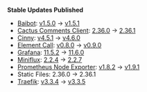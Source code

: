 **Stable Updates Published**

* [Baibot](https://github.com/etkecc/baibot): [v1.5.0](https://github.com/etkecc/baibot/releases/tag/v1.5.0) -> [v1.5.1](https://github.com/etkecc/baibot/releases/tag/v1.5.1)
* [Cactus Comments Client](https://gitlab.com/cactus-comments/cactus-client): [2.36.0](https://gitlab.com/cactus-comments/cactus-client/-/tags/2.36.0) -> [2.36.1](https://gitlab.com/cactus-comments/cactus-client/-/tags/2.36.1)
* [Cinny](https://github.com/ajbura/cinny): [v4.5.1](https://github.com/ajbura/cinny/releases/tag/v4.5.1) -> [v4.6.0](https://github.com/ajbura/cinny/releases/tag/v4.6.0)
* [Element Call](https://github.com/element-hq/element-call): [v0.8.0](https://github.com/element-hq/element-call/releases/tag/v0.8.0) -> [v0.9.0](https://github.com/element-hq/element-call/releases/tag/v0.9.0)
* [Grafana](https://github.com/grafana/grafana): [11.5.2](https://github.com/grafana/grafana/releases/tag/v11.5.2) -> [11.6.0](https://github.com/grafana/grafana/releases/tag/v11.6.0)
* [Miniflux](https://github.com/miniflux/v2): [2.2.4](https://github.com/miniflux/v2/releases/tag/2.2.4) -> [2.2.7](https://github.com/miniflux/v2/releases/tag/2.2.7)
* [Prometheus Node Exporter](https://github.com/prometheus/node_exporter): [v1.8.2](https://github.com/prometheus/node_exporter/releases/tag/v1.8.2) -> [v1.9.1](https://github.com/prometheus/node_exporter/releases/tag/v1.9.1)
* Static Files: 2.36.0 -> 2.36.1
* [Traefik](https://github.com/traefik/traefik): [v3.3.4](https://github.com/traefik/traefik/releases/tag/v3.3.4) -> [v3.3.5](https://github.com/traefik/traefik/releases/tag/v3.3.5)
